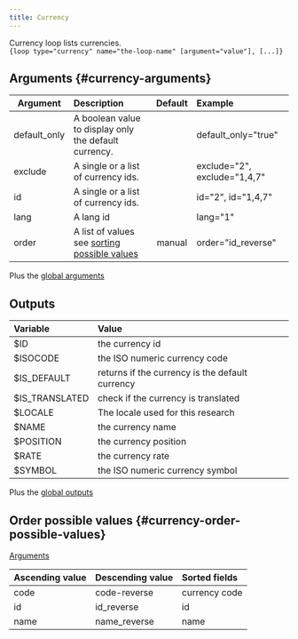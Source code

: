 ```yaml
---
title: Currency
---
```


Currency loop lists currencies.   
`{loop type="currency" name="the-loop-name" [argument="value"], [...]}`

## Arguments {#currency-arguments}

| Argument     | Description                                                                     | Default | Example                      |
|--------------|:--------------------------------------------------------------------------------|:-------:|:-----------------------------|
| default_only | A boolean value to display only the default currency.                           |         | default_only="true"          |          
| exclude      | A single or a list of currency ids.                                             |         | exclude="2", exclude="1,4,7" |
| id           | A single or a list of currency ids.                                             |         | id="2", id="1,4,7"           |
| lang         | A lang id                                                                       |         | lang="1"                     |
| order        | A list of values see [sorting possible values](#currency-order-possible-values) | manual  | order="id_reverse"           |

Plus the [global arguments](./global_arguments)

## Outputs

| Variable       | Value                                           |
|:---------------|:------------------------------------------------|
| $ID            | the currency id                                 |
| $ISOCODE       | the ISO numeric currency code                   |
| $IS_DEFAULT    | returns if the currency is the default currency |
| $IS_TRANSLATED | check if the currency is translated             |
| $LOCALE        | The locale used for this research               |
| $NAME          | the currency name                               |
| $POSITION      | the currency position                           |
| $RATE          | the currency rate                               |
| $SYMBOL        | the ISO numeric currency symbol                 |

Plus the [global outputs](./global_outputs)

## Order possible values {#currency-order-possible-values}
[Arguments](#currency-arguments)

| Ascending value | Descending value | Sorted fields |
|-----------------|------------------|:--------------|
| code            | code-reverse     | currency code |
| id              | id_reverse       | id            |
| name            | name_reverse     | name          |
